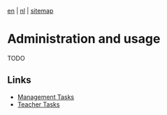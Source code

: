 [en](\en\frocole_beheer) | [nl](\nl\frocole_beheer) | [sitemap](\en\sitemap)

# Administration and usage

TODO

## Links

- [Management Tasks](/en/frocole_tasks_administrator)
- [Teacher Tasks](/en/frocole_tasks_teacher)
